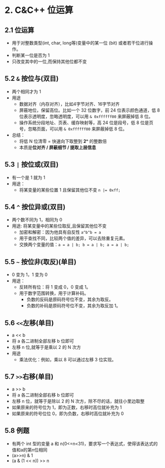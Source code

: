 # 2. C&C++ 位运算

## 2.1  位运算
+ 用于对整数类型(int, char, long等)变量中的某一位 (bit) 或者若干位进行操作。
+ 判断某一位是否为 1
+ 只改变其中的一位,而保持其他位都不变

## 5.2 `&` 按位与(双目)
+ 两个相同才为 1
+ 用途
  + 数据对齐（内存对齐），比如4字节对齐、16字节对齐
  + 屏蔽地位，保留高位。比如一个 32 位数字，前 24 位表示颜色通道，低 8 位表示透明度，忽略透明度，可以用 `& 0xffffff00` 来屏蔽掉低 8 位。
  + 操作系统分段地址、页表、缓存映射等，高 24 位是段号，低 8 位是页号，忽略页面，可以用 `& 0xffffff00` 来屏蔽掉低 8 位。
+ 总结：
  + 将低 N 位清零 = 快速向下取整到 **2ⁿ** 的整数倍 
  + 本质是**位对齐 / 屏蔽细节 / 提取上层信息**


## 5.3 `|` 按位或(双目)
+ 有一个是 1 就为 1
+ 用途：
  + 将某变量的某些位置 1 且保留其他位不变 `n |= 0xff;`

## 5.4 `^` 按位异或(双目)
+ 两个数不同为 1，相同为 0
+ 用途: 将某变量中的某些位取反,且保留其他位不变
  + 加密和解密：因为他具有自反性 `a^b^b = a`
  + 用于查找不同，比较两个值的差异，可以去除重复元素。
  + 交换两个变量的值：`a = a | b; b = a | b; a = a | b;`

## 5.5 `~` 按位非(取反)(单目)
+ 0 变为 1，1 变为 0
+ 用途：
  + 反转所有位：将 1 变成 0，0 变成 1。
  + 用于数字范围转换，用于计算补码。
    + 负数的反码是原码符号位不变，其余为取反。
    + 负数的补码是原码符号位不变，其余为取反加 1。

## 5.6 `<<`左移(单目)
+ a << b
+ 将 a 各二进制全部左移 b 位即可
+ 左移 n 位,就等于是乘以 2 的 N 次方
+ 用途
  + 乘法优化：例如，乘以 8 可以通过左移 3 位实现。

## 5.7 `>>`右移(单目)
+ a >> b
+ 将 a 各二进制全部右移 b 位即可
+ 左移 n 位，就等于是除以 2 的 N 次方，除不尽的话，就往小里边取整
+ 如果原来的符号位为 1，即为正数，右移时高位就补充为 1
+ 如果原来的符号位位 0，即为负数，右移时高位就补充为 0

## 5.8 例题
+ 有两个 int 型的变量 a 和 n(0<=n<31)，要求写一个表达式，使得该表达式的值和a的第n位相同
+ (a>>n) & 1
+ (a & (1 << n)) >> n


















